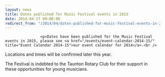 ```yaml
---
layout: news
title: Dates published for Music Festival events in 2015
date: 2014-04-27 09:00:00
redirect_from: "/2014/04/dates-published-for-music-festival-events-in-2015/"
---
```

<section>

                    
                    <p>Dates have been published for the Music Festival events in 2015, please see <a href="/events/event-calendar-2014-15/" title="Event Calendar 2014-15">our event calendar for 2014</a>.<br />
Locations and times will be confirmed later this year.</p>
<p>The Festival is indebted to the Taunton Rotary Club for their support in these opportunities for young musicians.</p>

                
</section>
